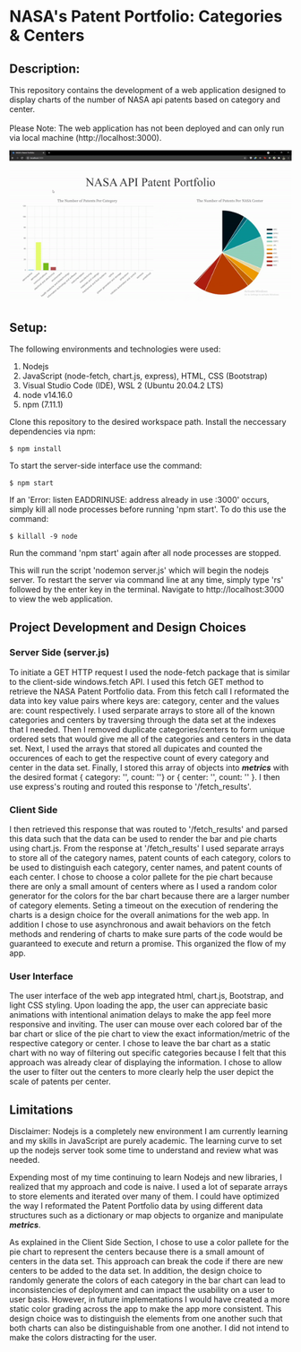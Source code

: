 # NASA's Patent Portfolio: Categories & Centers

## Description:
This repository contains the development of a web application designed to display charts of the number of NASA api patents based on category and center. 
<br></br>
Please Note: The web application has not been deployed and can only run via local machine (http://localhost:3000). 

<div align="center">
    <img src="./assets/Ames-main.gif">
</div>

## Setup: 
The following environments and technologies were used: 
1. Nodejs
2. JavaScript (node-fetch, chart.js, express), HTML, CSS (Bootstrap)
3. Visual Studio Code (IDE), WSL 2 (Ubuntu 20.04.2 LTS)
4. node v14.16.0
5. npm (7.11.1)


Clone this repository to the desired workspace path. 
Install the neccessary dependencies via npm: 
```
$ npm install
```
To start the server-side interface use the command:
```
$ npm start
```
If an 'Error: listen EADDRINUSE: address already in use :3000' occurs, simply kill all node processes before running 'npm start'. To do this use the command: 
```
$ killall -9 node
```
Run the command 'npm start' again after all node processes are stopped.

This will run the script 'nodemon server.js' which will begin the nodejs server. To restart the server via command line at any time, simply type 'rs' followed by the enter key in the terminal. 
Navigate to http://localhost:3000 to view the web application.

## Project Development and Design Choices

### Server Side (server.js)
To initiate a GET HTTP request I used the node-fetch package that is similar to the client-side windows.fetch API. I used this fetch GET method to retrieve the NASA Patent Portfolio data. From this fetch call I reformated the data into key value pairs where keys are: category, center and the values are: count respectively. I used serparate arrays to store all of the known categories and centers by traversing through the data set at the indexes that I needed. Then I removed duplicate categories/centers to form unique ordered sets that would give me all of the categories and centers in the data set. Next, I used the arrays that stored all dupicates and counted the occurences of each to get the respective count of every category and center in the data set. Finally, I stored this array of objects into ***metrics*** with the desired format { category: '', count: ''} or { center: '', count: '' }. I then use express's routing and routed this response to '/fetch_results'. 

### Client Side 
I then retrieved this response that was routed to '/fetch_results' and parsed this data such that the data can be used to render the bar and pie charts using chart.js. From the response at '/fetch_results' I used separate arrays to store all of the category names, patent counts of each category, colors to be used to distinguish each category, center names, and patent counts of each center. I chose to choose a color pallete for the pie chart because there are only a small amount of centers where as I used a random color generator for the colors for the bar chart because there are a larger number of category elements. Seting a timeout on the execution of rendering the charts is a design choice for the overall animations for the web app. In addition I chose to use asynchronous and await behaviors on the fetch methods and rendering of charts to make sure parts of the code would be guaranteed to execute and return a promise. This organized the flow of my app. 

### User Interface
The user interface of the web app integrated html, chart.js, Bootstrap, and light CSS styling. Upon loading the app, the user can appreciate basic animations with intentional animation delays to make the app feel more responsive and inviting. The user can mouse over each colored bar of the bar chart or slice of the pie chart to view the exact information/metric of the respective category or center. I chose to leave the bar chart as a static chart with no way of filtering out specific categories because I felt that this approach was already clear of displaying the information. I chose to allow the user to filter out the centers to more clearly help the user depict the scale of patents per center.      


## Limitations
Disclaimer: Nodejs is a completely new environment I am currently learning and my skills in JavaScript are purely academic. The learning curve to set up the nodejs server took some time to understand and review what was needed. 

Expending most of my time continuing to learn Nodejs and new libraries, I realized that my approach and code is naive. I used a lot of separate arrays to store elements and iterated over many of them. I could have optimized the way I reformated the Patent Portfolio data by using different data structures such as a dictionary or map objects to organize and manipulate ***metrics***. 

As explained in the Client Side Section, I chose to use a color pallete for the pie chart to represent the centers because there is a small amount of centers in the data set. This approach can break the code if there are new centers to be added to the data set. In addition, the design choice to randomly generate the colors of each category in the bar chart can lead to inconsistencies of deployment and can impact the usability on a user to user basis. However, in future implementations I would have created a more static color grading across the app to make the app more consistent. This design choice was to distinguish the elements from one another such that both charts can also be distinguishable from one another. I did not intend to make the colors distracting for the user.








